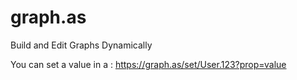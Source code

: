 # graph.as
Build and Edit Graphs Dynamically

You can set a value in a :
https://graph.as/set/User.123?prop=value
